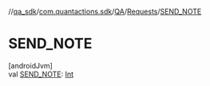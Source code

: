 //[qa_sdk](../../../../index.md)/[com.quantactions.sdk](../../index.md)/[QA](../index.md)/[Requests](index.md)/[SEND_NOTE](-s-e-n-d_-n-o-t-e.md)

# SEND_NOTE

[androidJvm]\
val [SEND_NOTE](-s-e-n-d_-n-o-t-e.md): [Int](https://kotlinlang.org/api/latest/jvm/stdlib/kotlin/-int/index.html)
